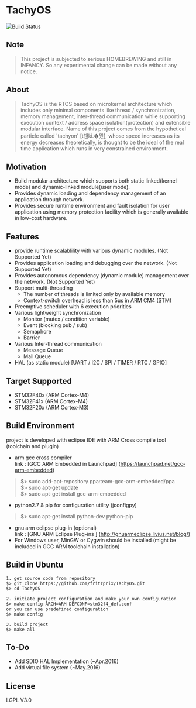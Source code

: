 # TachyOS 
[![Build Status](https://drone.io/github.com/fritzprix/tachyos/status.png)](https://drone.io/github.com/fritzprix/tachyos/latest)

## Note 
> This project is subjected to serious HOMEBREWING and still in INFANCY. So any experimental change can be made without any notice.  

## About
> TachyOS is the RTOS based on microkernel architecture which includes only minimal components like thread / synchronization, memory management, inter-thread communication while supporting execution context / address space isolation(protection) and extensible modular interface. Name of this project comes from the hypothetical particle called 'tachyon' [t챈ki.�뭤], whose speed increases as its energy decreases theoretically, is thought to be the ideal of the real time application which runs in very constrained environment. 

## Motivation   
+ Build modular architecture which supports both static linked(kernel mode) and dynamic-linked module(user mode).
+ Provides dynamic loading and dependency management of an application through network.
+ Provides secure runtime environment and fault isolation for user application using memory protection facility which is generally available in low-cost hardware.

## Features
 + provide runtime scalablility with various dynamic modules. (Not Supported Yet)
 + Provides application loading and debugging over the network. (Not Supported Yet)
 + Provides autonomous dependency (dynamic module) management over the network. (Not Supported Yet)
 + Support multi-threading 
    + The number of threads is limited only by available memory
    + Context-switch overhead is less than 5us in ARM CM4 (STM)
 + Preemptive scheduler with 6 execution priorities  
 + Various lightweight synchronization 
    + Monitor (mutex / condition variable)
    + Event (blocking pub / sub)  
    + Semaphore  
    + Barrier
 + Various Inter-thread communication 
    + Message Queue  
    + Mail Queue  
+ HAL (as static module) [UART / I2C / SPI / TIMER / RTC / GPIO]  

## Target Supported  
 + STM32F40x (ARM Cortex-M4)   
 + STM32F41x (ARM Cortex-M4)   
 + STM32F20x (ARM Cortex-M3)    

## Build Environment   
 project is developed with eclipse IDE with ARM Cross compile tool (toolchain and plugin)
 + arm gcc cross compiler     
   link : [GCC ARM Embedded in Launchpad] (https://launchpad.net/gcc-arm-embedded)   

> $> sudo add-apt-repository ppa:team-gcc-arm-embedded/ppa  
> $> sudo apt-get update   
> $> sudo apt-get install gcc-arm-embedded     
 + python2.7 & pip for configuration utility (jconfigpy)       
> $> sudo apt-get install python-dev python-pip     
 + gnu arm eclipse plug-in   (optional)    
   link : [GNU ARM Eclipse Plug-ins ] (http://gnuarmeclipse.livius.net/blog/)       
 + For Windows user, MinGW or Cygwin should be installed (might be included in GCC ARM toolchain installation)    

## Build in Ubuntu
    1. get source code from repository
    $> git clone https://github.com/fritzprix/TachyOS.git
    $> cd TachyOS
    
    2. initiate project configuration and make your own configuration
    $> make config ARCH=ARM DEFCONF=stm32f4_def.conf
    or you can use predefined configuration
    $> make config
    
    3. build project
    $> make all

## To-Do
 + Add SDIO HAL Implementation (~Apr.2016)
 + Add virtual file system   (~May.2016)
 
## License 
 LGPL V3.0 









